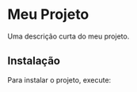 # Meu Projeto

Uma descrição curta do meu projeto.

## Instalação

Para instalar o projeto, execute:
